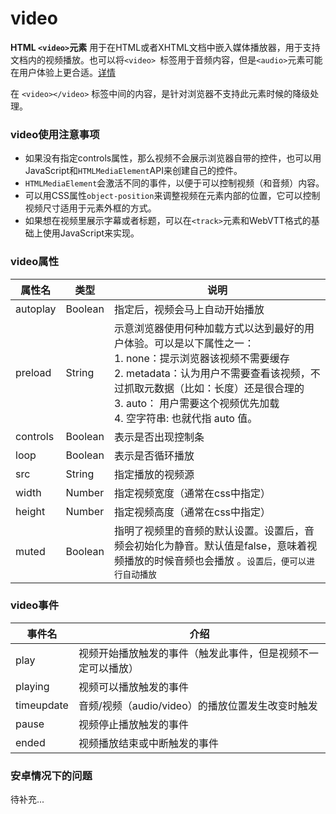 # video

**HTML `<video>`元素** 用于在HTML或者XHTML文档中嵌入媒体播放器，用于支持文档内的视频播放。也可以将`<video> `标签用于音频内容，但是`<audio>`元素可能在用户体验上更合适。[详情](https://developer.mozilla.org/zh-CN/docs/Web/HTML/Element/video)



<Video-Basis />

在 `<video></video>` 标签中间的内容，是针对浏览器不支持此元素时候的降级处理。


### video使用注意事项

- 如果没有指定controls属性，那么视频不会展示浏览器自带的控件，也可以用JavaScript和`HTMLMediaElement`API来创建自己的控件。
- `HTMLMediaElement`会激活不同的事件，以便于可以控制视频（和音频）内容。
- 可以用CSS属性`object-position`来调整视频在元素内部的位置，它可以控制视频尺寸适用于元素外框的方式。
- 如果想在视频里展示字幕或者标题，可以在`<track>`元素和WebVTT格式的基础上使用JavaScript来实现。

### video属性

| 属性名 | 类型 | 说明 |
| --- | --- | --- |
| autoplay | Boolean | 指定后，视频会马上自动开始播放 |
| preload | String | 示意浏览器使用何种加载方式以达到最好的用户体验。可以是以下属性之一：<br />1. none：提示浏览器该视频不需要缓存<br />2. metadata：认为用户不需要查看该视频，不过抓取元数据（比如：长度）还是很合理的 <br />3. auto： 用户需要这个视频优先加载 <br /> 4. 空字符串: 也就代指 auto 值。 |
| controls | Boolean | 表示是否出现控制条 |
| loop | Boolean | 表示是否循环播放 |
| src | String | 指定播放的视频源 |
| width | Number | 指定视频宽度（通常在css中指定） |
| height | Number | 指定视频高度（通常在css中指定） |
| muted | Boolean | 指明了视频里的音频的默认设置。设置后，音频会初始化为静音。默认值是false，意味着视频播放的时候音频也会播放 。`设置后，便可以进行自动播放` |


### video事件

| 事件名 | 介绍 |
| ----- | ---- |
| play | 视频开始播放触发的事件（触发此事件，但是视频不一定可以播放） |
| playing | 视频可以播放触发的事件 |
| timeupdate | 音频/视频（audio/video）的播放位置发生改变时触发 |
| pause | 视频停止播放触发的事件 |
| ended | 视频播放结束或中断触发的事件 |


### 安卓情况下的问题

待补充...
